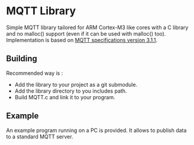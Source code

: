 # MQTT Library
Simple MQTT library tailored for ARM Cortex-M3 like cores with a C library and no malloc() support (even if it can be used with malloc() too).  
Implementation is based on [MQTT specifications version 3.1.1](http://docs.oasis-open.org/mqtt/mqtt/v3.1.1/os/mqtt-v3.1.1-os.html).

## Building
Recommended way is :
* Add the library to your project as a git submodule.
* Add the library directory to you includes path.
* Build MQTT.c and link it to your program.

## Example
An example program running on a PC is provided. It allows to publish data to a standard MQTT server.
